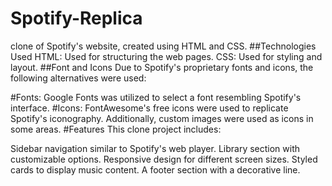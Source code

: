 # Spotify-Replica
clone of Spotify's website, created using HTML and CSS.
##Technologies Used
HTML: Used for structuring the web pages.
CSS: Used for styling and layout.
##Font and Icons
Due to Spotify's proprietary fonts and icons, the following alternatives were used:

#Fonts: Google Fonts was utilized to select a font resembling Spotify's interface.
#Icons: FontAwesome's free icons were used to replicate Spotify's iconography. Additionally, custom images were used as icons in some areas.
#Features
This clone project includes:

Sidebar navigation similar to Spotify's web player.
Library section with customizable options.
Responsive design for different screen sizes.
Styled cards to display music content.
A footer section with a decorative line.
